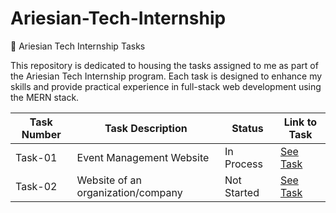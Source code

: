 # Ariesian-Tech-Internship

🚀 Ariesian Tech Internship Tasks

This repository is dedicated to housing the tasks assigned to me as part of the Ariesian Tech Internship program. Each task is designed to enhance my skills and provide practical experience in full-stack web development using the MERN stack.

| Task Number | Task Description                   | Status      | Link to Task          |
| ----------- | ---------------------------------- | ----------- | --------------------- |
| Task-01     | Event Management Website           | In Process  | [See Task](./Task-01) |
| Task-02     | Website of an organization/company | Not Started | [See Task](./Task-02) |
